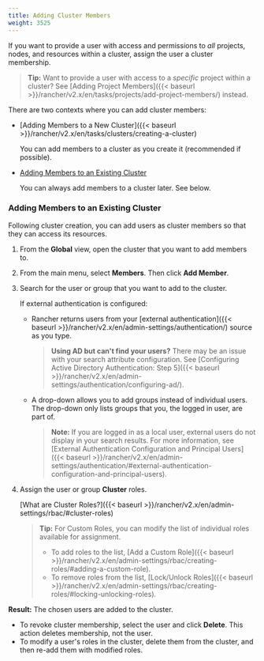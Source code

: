 ```yaml
---
title: Adding Cluster Members
weight: 3525
---
```


If you want to provide a user with access and permissions to _all_ projects, nodes, and resources within a cluster, assign the user a cluster membership.

>**Tip:** Want to provide a user with access to a _specific_ project within a cluster? See [Adding Project Members]({{< baseurl >}}/rancher/v2.x/en/tasks/projects/add-project-members/) instead.

There are two contexts where you can add cluster members:

- [Adding Members to a New Cluster]({{< baseurl >}}/rancher/v2.x/en/tasks/clusters/creating-a-cluster)

    You can add members to a cluster as you create it (recommended if possible).

- [Adding Members to an Existing Cluster](#adding-members-to-an-existing-cluster)

    You can always add members to a cluster later. See below.

### Adding Members to an Existing Cluster

Following cluster creation, you can add users as cluster members so that they can access its resources.

1. From the **Global** view, open the cluster that you want to add members to.

2. From the main menu, select **Members**. Then click **Add Member**.

3. Search for the user or group that you want to add to the cluster.

 	If external authentication is configured:
	
	-  Rancher returns users from your [external authentication]({{< baseurl >}}/rancher/v2.x/en/admin-settings/authentication/) source as you type.

		>**Using AD but can't find your users?**
		>There may be an issue with your search attribute configuration. See [Configuring Active Directory Authentication: Step 5]({{< baseurl >}}/rancher/v2.x/en/admin-settings/authentication/configuring-ad/).
	
	- A drop-down allows you to add groups instead of individual users. The drop-down only lists groups that you, the logged in user, are part of.

		>**Note:** If you are logged in as a local user, external users do not display in your search results. For more information, see [External Authentication Configuration and Principal Users]({{< baseurl >}}/rancher/v2.x/en/admin-settings/authentication/#external-authentication-configuration-and-principal-users).

4. Assign the user or group **Cluster** roles.  

	[What are Cluster Roles?]({{< baseurl >}}/rancher/v2.x/en/admin-settings/rbac/#cluster-roles)

	>**Tip:** For Custom Roles, you can modify the list of individual roles available for assignment.
	>
	> - To add roles to the list, [Add a Custom Role]({{< baseurl >}}/rancher/v2.x/en/admin-settings/rbac/creating-roles/#adding-a-custom-role).
	> - To remove roles from the list, [Lock/Unlock Roles]({{< baseurl >}}/rancher/v2.x/en/admin-settings/rbac/creating-roles/#locking-unlocking-roles).

**Result:** The chosen users are added to the cluster. 

- To revoke cluster membership, select the user and click **Delete**. This action deletes membership, not the user.
- To modify a user's roles in the cluster, delete them from the cluster, and then re-add them with modified roles.